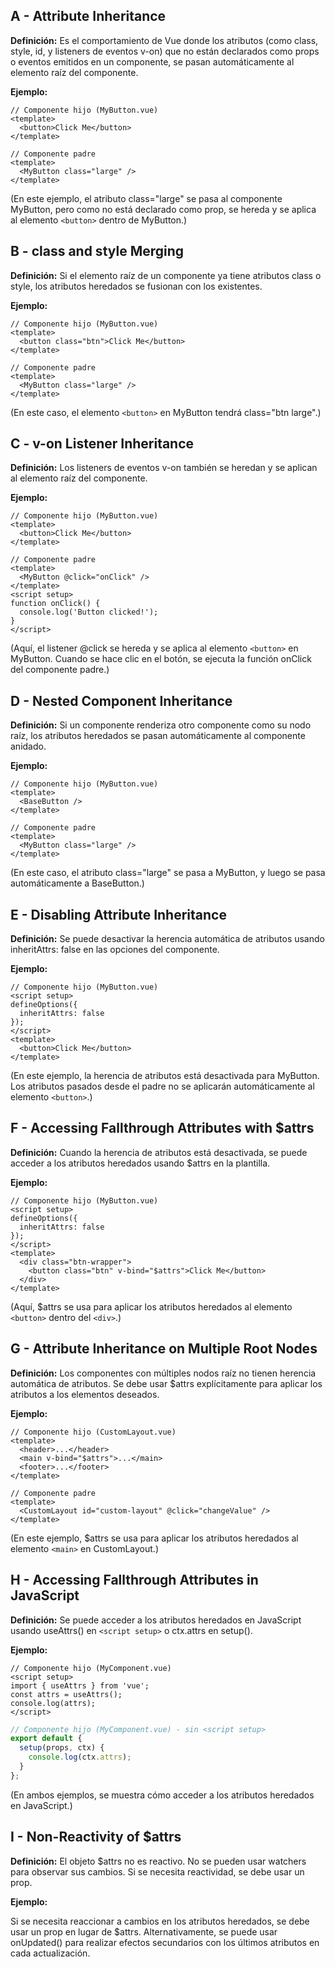 ## A - Attribute Inheritance

**Definición:** Es el comportamiento de Vue donde los atributos (como class, style, id, y listeners de eventos v-on) que no están declarados como props o eventos emitidos en un componente, se pasan automáticamente al elemento raíz del componente.

**Ejemplo:**

```Vue
// Componente hijo (MyButton.vue)
<template>
  <button>Click Me</button>
</template>
```

```Vue
// Componente padre
<template>
  <MyButton class="large" />
</template>
```

(En este ejemplo, el atributo class="large" se pasa al componente MyButton, pero como no está declarado como prop, se hereda y se aplica al elemento `<button>` dentro de MyButton.)

## B - class and style Merging

**Definición:** Si el elemento raíz de un componente ya tiene atributos class o style, los atributos heredados se fusionan con los existentes.

**Ejemplo:**

```Vue
// Componente hijo (MyButton.vue)
<template>
  <button class="btn">Click Me</button>
</template>
```

```Vue
// Componente padre
<template>
  <MyButton class="large" />
</template>
```

(En este caso, el elemento `<button>` en MyButton tendrá class="btn large".)

## C - v-on Listener Inheritance

**Definición:** Los listeners de eventos v-on también se heredan y se aplican al elemento raíz del componente.

**Ejemplo:**

```Vue
// Componente hijo (MyButton.vue)
<template>
  <button>Click Me</button>
</template>
```

```Vue
// Componente padre
<template>
  <MyButton @click="onClick" />
</template>
<script setup>
function onClick() {
  console.log('Button clicked!');
}
</script>
```

(Aquí, el listener @click se hereda y se aplica al elemento `<button>` en MyButton. Cuando se hace clic en el botón, se ejecuta la función onClick del componente padre.)

## D - Nested Component Inheritance

**Definición:** Si un componente renderiza otro componente como su nodo raíz, los atributos heredados se pasan automáticamente al componente anidado.

**Ejemplo:**

```Vue
// Componente hijo (MyButton.vue)
<template>
  <BaseButton />
</template>
```

```Vue
// Componente padre
<template>
  <MyButton class="large" />
</template>
```

(En este caso, el atributo class="large" se pasa a MyButton, y luego se pasa automáticamente a BaseButton.)

## E - Disabling Attribute Inheritance

**Definición:** Se puede desactivar la herencia automática de atributos usando inheritAttrs: false en las opciones del componente.

**Ejemplo:**

```Vue
// Componente hijo (MyButton.vue)
<script setup>
defineOptions({
  inheritAttrs: false
});
</script>
<template>
  <button>Click Me</button>
</template>
```

(En este ejemplo, la herencia de atributos está desactivada para MyButton. Los atributos pasados desde el padre no se aplicarán automáticamente al elemento `<button>`.)

## F - Accessing Fallthrough Attributes with $attrs

**Definición:** Cuando la herencia de atributos está desactivada, se puede acceder a los atributos heredados usando $attrs en la plantilla.

**Ejemplo:**

```Vue
// Componente hijo (MyButton.vue)
<script setup>
defineOptions({
  inheritAttrs: false
});
</script>
<template>
  <div class="btn-wrapper">
    <button class="btn" v-bind="$attrs">Click Me</button>
  </div>
</template>
```

(Aquí, $attrs se usa para aplicar los atributos heredados al elemento `<button>` dentro del `<div>`.)

## G - Attribute Inheritance on Multiple Root Nodes

**Definición:** Los componentes con múltiples nodos raíz no tienen herencia automática de atributos. Se debe usar $attrs explícitamente para aplicar los atributos a los elementos deseados.

**Ejemplo:**

```Vue
// Componente hijo (CustomLayout.vue)
<template>
  <header>...</header>
  <main v-bind="$attrs">...</main>
  <footer>...</footer>
</template>
```

```Vue
// Componente padre
<template>
  <CustomLayout id="custom-layout" @click="changeValue" />
</template>
```

(En este ejemplo, $attrs se usa para aplicar los atributos heredados al elemento `<main>` en CustomLayout.)

## H - Accessing Fallthrough Attributes in JavaScript

**Definición:** Se puede acceder a los atributos heredados en JavaScript usando useAttrs() en `<script setup>` o ctx.attrs en setup().

**Ejemplo:**

```Vue
// Componente hijo (MyComponent.vue)
<script setup>
import { useAttrs } from 'vue';
const attrs = useAttrs();
console.log(attrs);
</script>
```

```JavaScript
// Componente hijo (MyComponent.vue) - sin <script setup>
export default {
  setup(props, ctx) {
    console.log(ctx.attrs);
  }
};
```

(En ambos ejemplos, se muestra cómo acceder a los atributos heredados en JavaScript.)

## I - Non-Reactivity of $attrs

**Definición:** El objeto $attrs no es reactivo. No se pueden usar watchers para observar sus cambios. Si se necesita reactividad, se debe usar un prop.

**Ejemplo:**

Si se necesita reaccionar a cambios en los atributos heredados, se debe usar un prop en lugar de $attrs. Alternativamente, se puede usar onUpdated() para realizar efectos secundarios con los últimos atributos en cada actualización.
